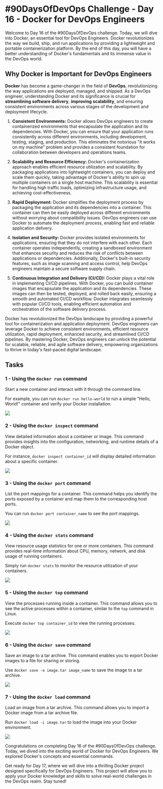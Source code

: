 # #90DaysOfDevOps Challenge - Day 16 - Docker for DevOps Engineers
Welcome to Day 16 of the #90DaysOfDevOps challenge. Today, we will dive into Docker, an essential tool for DevOps Engineers. Docker revolutionizes the way we build, ship, and run applications by providing a lightweight and portable containerization platform. By the end of this day, you will have a better understanding of Docker's fundamentals and its immense value in the DevOps world.

## Why Docker is Important for DevOps Engineers

**Docker** has become a game-changer in the field of **DevOps**, revolutionizing the way applications are deployed, managed, and shipped. As a DevOps engineer, understanding Docker and its significance is crucial for **streamlining software delivery**, **improving scalability**, and ensuring consistent environments across various stages of the development and deployment lifecycle.

1. **Consistent Environments:** Docker allows DevOps engineers to create containerized environments that encapsulate the application and its dependencies. With Docker, you can ensure that your application runs consistently across different environments, including development, testing, staging, and production. This eliminates the notorious "it works on my machine" problem and provides a consistent foundation for collaboration between developers and operations teams.
    
2. **Scalability and Resource Efficiency:** Docker's containerization approach enables efficient resource utilization and scalability. By packaging applications into lightweight containers, you can deploy and scale them quickly, taking advantage of Docker's ability to spin up multiple containers on a single host machine. This scalability is essential for handling high traffic loads, optimizing infrastructure usage, and achieving cost-effectiveness.
    
3. **Rapid Deployment:** Docker simplifies the deployment process by packaging the application and its dependencies into a container. This container can then be easily deployed across different environments without worrying about compatibility issues. DevOps engineers can use Docker to automate the deployment process, enabling fast and reliable application delivery.
    
4. **Isolation and Security:** Docker provides isolated environments for applications, ensuring that they do not interfere with each other. Each container operates independently, creating a sandboxed environment that enhances security and reduces the risk of conflicts between applications or dependencies. Additionally, Docker's built-in security features, such as image scanning and access control, help DevOps engineers maintain a secure software supply chain.
    
5. **Continuous Integration and Delivery (CI/CD):** Docker plays a vital role in implementing CI/CD pipelines. With Docker, you can build container images that encapsulate the application and its dependencies. These images can then be tested, deployed, and rolled back easily, ensuring a smooth and automated CI/CD workflow. Docker integrates seamlessly with popular CI/CD tools, enabling efficient automation and orchestration of the software delivery process.
    

Docker has revolutionized the DevOps landscape by providing a powerful tool for containerization and application deployment. DevOps engineers can leverage Docker to achieve consistent environments, efficient resource utilization, rapid deployment, enhanced security, and streamlined CI/CD pipelines. By mastering Docker, DevOps engineers can unlock the potential for scalable, reliable, and agile software delivery, empowering organizations to thrive in today's fast-paced digital landscape.

## Tasks

### 1 - Using the `docker run` command

Start a new container and interact with it through the command line.

For example, you can run `docker run hello-world` to run a simple "Hello, World!" container and verify your Docker installation.

![](https://cdn.hashnode.com/res/hashnode/image/upload/v1686077138191/cc5ef275-75b8-4e29-ba70-0751b146f71e.jpeg)

### 2 - Using the `docker inspect` command

View detailed information about a container or image. This command provides insights into the configuration, networking, and runtime details of a Docker object.

For instance, `docker inspect container_id` will display detailed information about a specific container.

![](https://cdn.hashnode.com/res/hashnode/image/upload/v1686077188004/677a97f9-73bf-4817-bb95-d8657df17ba3.jpeg)

### 3 - Using the `docker port` command

List the port mappings for a container. This command helps you identify the ports exposed by a container and map them to the corresponding host ports.

You can run `docker port container_name` to see the port mappings.

![](https://cdn.hashnode.com/res/hashnode/image/upload/v1686077546936/830fcb50-0127-4cb8-96a9-9edf2cc8dacc.jpeg)

### 4 - Using the `docker stats` command

View resource usage statistics for one or more containers. This command provides real-time information about CPU, memory, network, and disk usage of running containers.

Simply run `docker stats` to monitor the resource utilization of your containers.

![](https://cdn.hashnode.com/res/hashnode/image/upload/v1686077609131/31fdda41-ea4f-4b11-a1e5-a7a3da539254.jpeg)

### 5 - Using the `docker top` command

View the processes running inside a container. This command allows you to see the active processes within a container, similar to the `top` command in Linux.

Execute `docker top container_id` to view the running processes.

![](https://cdn.hashnode.com/res/hashnode/image/upload/v1686077645114/16aafafe-e5b1-47d7-85bf-6a29adafd1d6.jpeg)

### 6 - Using the `docker save` command

Save an image to a tar archive. This command enables you to export Docker images to a file for sharing or storing.

Use `docker save -o image.tar image_name` to save the image to a tar archive.

![](https://cdn.hashnode.com/res/hashnode/image/upload/v1686077696936/684cab67-0bdd-47ab-afbd-e41c864cd7db.jpeg)

### 7 - Using the `docker load` command

Load an image from a tar archive. This command allows you to import a Docker image from a tar archive file.

Run `docker load -i image.tar` to load the image into your Docker environment.

![](https://cdn.hashnode.com/res/hashnode/image/upload/v1686077730722/7128f6c2-b229-4f17-a42b-27217e6ee7da.jpeg)

Congratulations on completing Day 16 of the #90DaysOfDevOps challenge. Today, we dived into the exciting world of Docker for DevOps Engineers. We explored Docker's concepts and essential commands.

Get ready for Day 17, where we will dive into a thrilling Docker project designed specifically for DevOps Engineers. This project will allow you to apply your Docker knowledge and skills to solve real-world challenges in the DevOps realm. Stay tuned!
